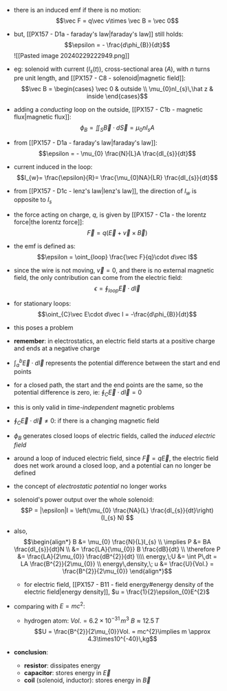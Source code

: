 - there is an induced emf if there is no motion: $$\vec F = q\vec v\times \vec B = \vec 0$$
- but, [[PX157 - D1a - faraday's law|faraday's law]] still holds: $$\epsilon = - \frac{d\phi_{B}}{dt}$$
![[Pasted image 20240229222949.png]]
- eg: solenoid with current ($I_{s}(t)$), cross-sectional area ($A$), with $n$ turns pre unit length, and [[PX157 - C8 - solenoid|magnetic field]]: $$\vec B = \begin{cases}
        \vec 0  & outside \\
        \mu_{0}nI_{s}\,\hat z & inside
     \end{cases}$$
 - adding a *conducting* loop on the outside, [[PX157 - C1b - magnetic flux|magnetic flux]]: $$\phi_{B} = \iint_{S}\vec B \cdot d\vec S = \mu_{0}nI_{s}A$$
 - from [[PX157 - D1a - faraday's law|faraday's law]]: $$\epsilon = - \mu_{0} \frac{N}{L}A \frac{dI_{s}}{dt}$$
 - current induced in the loop: $$I_{w}= \frac{\epsilon}{R}= \frac{\mu_{0}NA}{LR} \frac{dI_{s}}{dt}$$
 - from [[PX157 - D1c - lenz's law|lenz's law]], the direction of $I_{w}$ is opposite to $I_{s}$

- the force acting on charge, $q$, is given by [[PX157 - C1a - the lorentz force|the lorentz force]]: $$\vec F = q (\vec E +\vec v \times \vec B)$$
- the emf is defined as: $$\epsilon = \oint_{loop} \frac{\vec F}{q}\cdot d\vec l$$
- since the wire is not moving, $\vec v=0$, and there is no external magnetic field, the only contribution can come from the electric field: $$\epsilon =\oint_{loop}\vec E\cdot d\vec l$$
- for stationary loops: $$\oint_{C}\vec E\cdot d\vec l = -\frac{d\phi_{B}}{dt}$$
- this poses a problem
- **remember**: in electrostatics, an electric field starts at a positive charge and ends at a negative charge
- $\int_{a}^{b}\vec E\cdot d\vec l$ represents the potential difference between the start and end points
- for a closed path, the start and the end points are the same, so the potential difference is zero, ie: ${} \oint_{C}\vec E \cdot d\vec l = 0$
- this is only valid in *time-independent* magnetic problems
- $\oint_{C}\vec E\cdot d\vec l\neq0:$ if there is a changing magnetic field
- $\phi_{B}$ generates closed loops of electric fields, called the *induced electric field*
- around a loop of induced electric field, since $\vec F=q\vec E$, the electric field does net work around a closed loop, and a potential can no longer be defined
- the concept of *electrostatic potential* no longer works

- solenoid's power output over the whole solenoid: $$P = |\epsilon|I = \left(\mu_{0} \frac{NA}{L} \frac{dI_{s}}{dt}\right) (I_{s} N) $$
- also, $$\begin{align*}
	B &= \mu_{0} \frac{N}{L}I_{s} \\
	\implies P &= BA \frac{dI_{s}}{dt}N \\
	&= \frac{LA}{\mu_{0}} B \frac{dB}{dt} \\
	\therefore P &= \frac{LA}{2\mu_{0}} \frac{dB^{2}}{dt} \\\\
	energy,\;U &= \int P\,dt = LA \frac{B^{2}}{2\mu_{0}} \\
	energy\,density,\; u &= \frac{U}{Vol.} = \frac{B^{2}}{2\mu_{0}}
\end{align*}$$
	- for electric field, [[PX157 - B11 - field energy#energy density of the electric field|energy density]], $u = \frac{1}{2}\epsilon_{0}E^{2}$

- comparing with $E=mc^{2}:$
	- hydrogen atom: 
		$Vol. = 6.2\times10^{-31}\,m^{3}$
		$B \approx 12.5\,T$
		$$U = \frac{B^{2}}{2\mu_{0}}Vol. = mc^{2}\implies m \approx 4.3\times10^{-40}\,kg$$

- **conclusion**:
	- **resistor**: dissipates energy
	- **capacitor**: stores energy in $\vec E$
	- **coil** (solenoid, inductor): stores energy in $\vec B$
